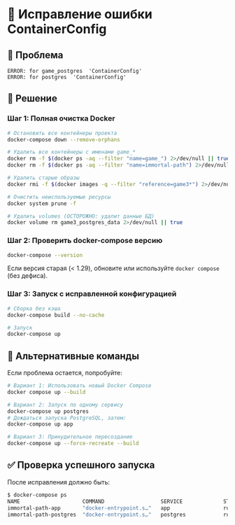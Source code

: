 # 🔧 Исправление ошибки ContainerConfig

## 🚨 Проблема
```
ERROR: for game_postgres  'ContainerConfig'
ERROR: for postgres  'ContainerConfig'
```

## 🚀 Решение

### Шаг 1: Полная очистка Docker
```bash
# Остановить все контейнеры проекта
docker-compose down --remove-orphans

# Удалить все контейнеры с именами game_*
docker rm -f $(docker ps -aq --filter "name=game_") 2>/dev/null || true
docker rm -f $(docker ps -aq --filter "name=immortal-path") 2>/dev/null || true

# Удалить старые образы
docker rmi -f $(docker images -q --filter "reference=game3*") 2>/dev/null || true

# Очистить неиспользуемые ресурсы
docker system prune -f

# Удалить volumes (ОСТОРОЖНО: удалит данные БД)
docker volume rm game3_postgres_data 2>/dev/null || true
```

### Шаг 2: Проверить docker-compose версию
```bash
docker-compose --version
```

Если версия старая (< 1.29), обновите или используйте `docker compose` (без дефиса).

### Шаг 3: Запуск с исправленной конфигурацией
```bash
# Сборка без кэша
docker-compose build --no-cache

# Запуск
docker-compose up
```

## 🔧 Альтернативные команды

Если проблема остается, попробуйте:

```bash
# Вариант 1: Использовать новый Docker Compose
docker compose up --build

# Вариант 2: Запуск по одному сервису
docker-compose up postgres
# Дождаться запуска PostgreSQL, затем:
docker-compose up app

# Вариант 3: Принудительное пересоздание
docker-compose up --force-recreate --build
```

## ✅ Проверка успешного запуска

После исправления должно быть:
```bash
$ docker-compose ps
NAME                    COMMAND                  SERVICE             STATUS              PORTS
immortal-path-app       "docker-entrypoint.s…"   app                 running             0.0.0.0:80->80/tcp, 0.0.0.0:3001->3001/tcp
immortal-path-postgres  "docker-entrypoint.s…"   postgres            running (healthy)   0.0.0.0:5432->5432/tcp